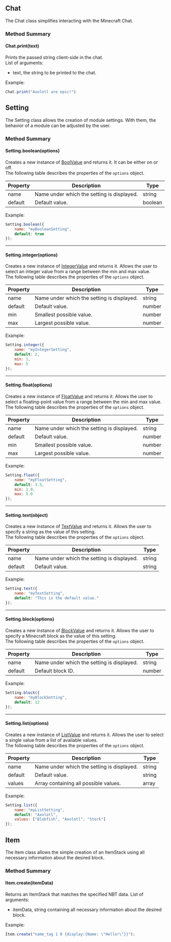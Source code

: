 ## Chat
The Chat class simplifies interacting with the Minecraft Chat.

### Method Summary
#### Chat.print(text)
Prints the passed string client-side in the chat. <br>
List of arguments:
- text, the string to be printed to the chat.

Example:
```js
Chat.print("Axolotl are epic!")
```

## Setting
The Setting class allows the creation of module settings. With them, the behavior of a module can be adjusted by the user.

### Method Summary
#### Setting.boolean(options)
Creates a new instance of [BoolValue](https://github.com/CCBlueX/LiquidBounce/blob/master/1.8.9-Forge/src/main/java/net/ccbluex/liquidbounce/value/Value.kt) and returns it. It can be either on or off. <br>
The following table describes the properties of the `options` object.

| Property | Description                                | Type    |
|----------|--------------------------------------------|---------|
| name     | Name under which the setting is displayed. | string  |
| default  | Default value.                             | boolean |
Example:
```js
Setting.boolean({
    name: "myBooleanSetting",
    default: true
});
```
---
#### Setting.integer(options)
Creates a new instance of [IntegerValue](https://github.com/CCBlueX/LiquidBounce/blob/master/1.8.9-Forge/src/main/java/net/ccbluex/liquidbounce/value/Value.kt) and returns it. Allows the user to select an integer value from a range between the min and max value. <br>
The following table describes the properties of the `options` object.

| Property | Description                                | Type   |
|----------|--------------------------------------------|--------|
| name     | Name under which the setting is displayed. | string |
| default  | Default value.                             | number |
| min      | Smallest possible value.                   | number |
| max      | Largest possible value.                    | number |
Example:
```js
Setting.integer({
    name: "myIntegerSetting",
    default: 2,
    min: 1,
    max: 5
});
```
---
#### Setting.float(options)
Creates a new instance of [FloatValue](https://github.com/CCBlueX/LiquidBounce/blob/master/1.8.9-Forge/src/main/java/net/ccbluex/liquidbounce/value/Value.kt) and returns it. Allows the user to select a floating-point value from a range between the min and max value. <br>
The following table describes the properties of the `options` object.

| Property | Description                                | Type   |
|----------|--------------------------------------------|--------|
| name     | Name under which the setting is displayed. | string |
| default  | Default value.                             | number |
| min      | Smallest possible value.                   | number |
| max      | Largest possible value.                    | number |
Example:
```js
Setting.float({
    name: "myFloatSetting",
    default: 3.5,
    min: 1.0,
    max: 5.0
});
```
---
#### Setting.text(object)
Creates a new instance of [TextValue](https://github.com/CCBlueX/LiquidBounce/blob/master/1.8.9-Forge/src/main/java/net/ccbluex/liquidbounce/value/Value.kt) and returns it. Allows the user to specify a string as the value of this setting. <br>
The following table describes the properties of the `options` object.

| Property | Description                                | Type   |
|----------|--------------------------------------------|--------|
| name     | Name under which the setting is displayed. | string |
| default  | Default value.                             | string |
Example:
```js
Setting.text({
    name: "myTextSetting",
    default: "This is the default value."
});
```
---
#### Setting.block(options)
Creates a new instance of [BlockValue](https://github.com/CCBlueX/LiquidBounce/blob/master/1.8.9-Forge/src/main/java/net/ccbluex/liquidbounce/value/Value.kt) and returns it. Allows the user to specify a Minecraft block as the value of this setting. <br>
The following table describes the properties of the `options` object.

| Property | Description                                | Type   |
|----------|--------------------------------------------|--------|
| name     | Name under which the setting is displayed. | string |
| default  | Default block ID.                          | number |
Example:
```js
Setting.block({
    name: "myBlockSetting",
    default: 12
});
```
---
#### Setting.list(options)
Creates a new instance of [ListValue](https://github.com/CCBlueX/LiquidBounce/blob/master/1.8.9-Forge/src/main/java/net/ccbluex/liquidbounce/value/Value.kt) and returns it. Allows the user to select a single value from a list of available values. <br>
The following table describes the properties of the `options` object.

| Property | Description                                | Type   |
|----------|--------------------------------------------|--------|
| name     | Name under which the setting is displayed. | string |
| default  | Default value.                             | string |
| values   | Array containing all possible values.      | array  |
Example:
```js
Setting.list({
    name: "myListSetting",
    default: "Axolotl",
    values: ["Blobfish", "Axolotl", "Stork"]
});
```

## Item
The Item class allows the simple creation of an ItemStack using all necessary information about the desired block.
### Method Summary
#### Item.create(itemData)
Returns an ItemStack that matches the specified NBT data.
List of arguments:
- itemData, string containing all necessary information about the desired block.

Example:
```js
Item.create("name_tag 1 0 {display:{Name: \"Hello!\"}}");
```

